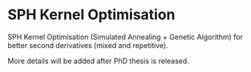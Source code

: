 # SPH Kernel Optimisation

SPH Kernel Optimisation (Simulated Annealing + Genetic Algorithm) for better second derivatives (mixed and repetitive).

More details will be added after PhD thesis is released.
